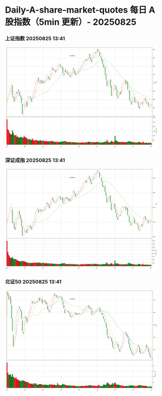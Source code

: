 
# Daily-A-share-market-quotes 每日 A 股指数（5min 更新）- 20250825

### 上证指数 20250825 13:41
![](./fig/2025/8/20250825-sh000001.png)

### 深证成指 20250825 13:41
![](./fig/2025/8/20250825-sz399001.png)

### 北证50 20250825 13:41
![](./fig/2025/8/20250825-bj899050.png)
